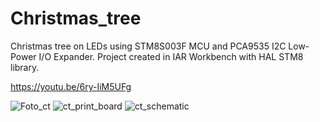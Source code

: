 # Christmas_tree
Christmas tree on LEDs using STM8S003F MCU and PCA9535 I2C  Low-Power I/O Expander.
Project created in IAR Workbench with HAL STM8 library. 

https://youtu.be/6ry-IiM5UFg


 ![Foto_ct](https://user-images.githubusercontent.com/90409854/219902478-30ebc602-d4a0-4716-bc7b-730b849f7026.JPG)
![ct_print_board](https://user-images.githubusercontent.com/90409854/219902585-c888c0e9-7d15-4f71-a8ee-c6e6d184cb22.JPG)
![ct_schematic](https://user-images.githubusercontent.com/90409854/219902760-1878d189-61ce-4bf2-b91f-acaf5cc52630.JPG)
